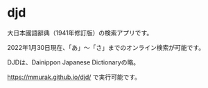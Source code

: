 # djd
大日本國語辭典（1941年修訂版）の検索アプリです。

2022年1月30日現在、「あ」〜「さ」までのオンライン検索が可能です。

DJDは、Dainippon Japanese Dictionaryの略。

https://mmurak.github.io/djd/ で実行可能です。

